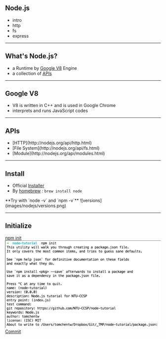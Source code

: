 Node.js
----------

* intro
* http
* fs
* express

---



What's Node.js?
---

* a Runtime by [Google V8](https://code.google.com/p/v8/) Engine
* a collection of [APIs](http://nodejs.org/api/)

---



Google V8
---

<ul>
  <li class="fragment">V8 is written in C++ and is used in Google Chrome</li>
  <li class="fragment">interprets and runs JavaScript codes</li>
</ul>

---



APIs
---

<ul>
  <li class="fragment">[HTTP](http://nodejs.org/api/http.html)</li>
  <li class="fragment">[File System](http://nodejs.org/api/fs.html)</li>
  <li class="fragment">[Module](http://nodejs.org/api/modules.html)</li>
</ul>

---



Install
---

* Official [Installer](http://nodejs.org/download/)
* By [homebrew](http://brew.sh/) :
  `brew install node`

<div class="fragment">
**Try with `node -v` and `npm -v`**
![versions](images/nodejs/versions.png)
</div>

---



Initialize
---

[npm init](https://www.npmjs.org/doc/cli/npm-init.html)
![init prompt](images/nodejs/init-prompt.png)
[Commit](https://github.com/NTU-CCSP/node-tutorial/commit/eab60abd009d14a47a86f5f279a65cf474df1085)


